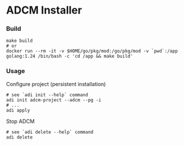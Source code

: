 # ADCM Installer

### Build
```shell
make build
# or
docker run --rm -it -v $HOME/go/pkg/mod:/go/pkg/mod -v `pwd`:/app golang:1.24 /bin/bash -c 'cd /app && make build'
```

### Usage
Configure project (persistent installation)
```shell
# see `adi init --help` command
adi init adcm-project --adcm --pg -i
# ...
adi apply
```

Stop ADCM
```shell
# see `adi delete --help` command
adi delete
```
